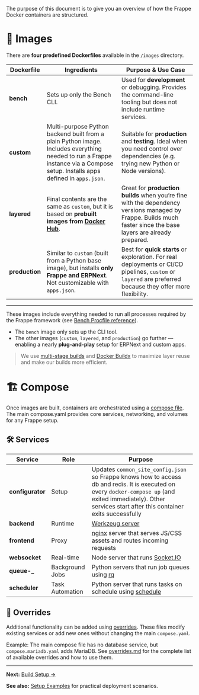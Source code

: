 The purpose of this document is to give you an overview of how the Frappe Docker containers are structured.

# 🐳 Images

There are **four predefined Dockerfiles** available in the `/images` directory.

| Dockerfile     | Ingredients                                                                                                                                                                  | Purpose & Use Case                                                                                                                                              |
| -------------- | ---------------------------------------------------------------------------------------------------------------------------------------------------------------------------- | --------------------------------------------------------------------------------------------------------------------------------------------------------------- |
| **bench**      | Sets up only the Bench CLI.                                                                                                                                                  | Used for **development** or debugging. Provides the command-line tooling but does not include runtime services.                                                 |
| **custom**     | Multi-purpose Python backend built from a plain Python image. Includes everything needed to run a Frappe instance via a Compose setup. Installs apps defined in `apps.json`. | Suitable for **production** and **testing**. Ideal when you need control over dependencies (e.g. trying new Python or Node versions).                           |
| **layered**    | Final contents are the same as `custom`, but it is based on **prebuilt images from [Docker Hub](https://hub.docker.com/u/frappe)**.                                          | Great for **production builds** when you’re fine with the dependency versions managed by Frappe. Builds much faster since the base layers are already prepared. |
| **production** | Similar to `custom` (built from a Python base image), but installs **only Frappe and ERPNext**. Not customizable with `apps.json`.                                           | Best for **quick starts** or exploration. For real deployments or CI/CD pipelines, `custom` or `layered` are preferred because they offer more flexibility.     |

---

These images include everything needed to run all processes required by the Frappe framework
(see [Bench Procfile reference](https://frappeframework.com/docs/v14/user/en/bench/resources/bench-procfile)).

- The `bench` image only sets up the CLI tool.
- The other images (`custom`, `layered`, and `production`) go further — enabling a nearly **plug-and-play** setup for ERPNext and custom apps.

> We use [multi-stage builds](https://docs.docker.com/develop/develop-images/multistage-build/) and [Docker Buildx](https://docs.docker.com/engine/reference/commandline/buildx/) to maximize layer reuse and make our builds more efficient.

# 🏗️ Compose

Once images are built, containers are orchestrated using a [compose file](https://docs.docker.com/compose/compose-file/). The main compose.yaml provides core services, networking, and volumes for any Frappe setup.

## 🛠️ Services

| Service          | Role            | Purpose                                                                                                                                                                                                          |
| ---------------- | --------------- | ---------------------------------------------------------------------------------------------------------------------------------------------------------------------------------------------------------------- |
| **configurator** | Setup           | Updates `common_site_config.json` so Frappe knows how to access db and redis. It is executed on every `docker-compose up` (and exited immediately). Other services start after this container exits successfully |
| **backend**      | Runtime         | [Werkzeug server](https://werkzeug.palletsprojects.com/en/2.0.x/)                                                                                                                                                |
| **frontend**     | Proxy           | [nginx](https://www.nginx.com) server that serves JS/CSS assets and routes incoming requests                                                                                                                     |
| **websocket**    | Real-time       | Node server that runs [Socket.IO](https://socket.io)                                                                                                                                                             |
| **queue-\_**     | Background Jobs | Python servers that run job queues using [rq](https://python-rq.org)                                                                                                                                             |
| **scheduler**    | Task Automation | Python server that runs tasks on schedule using [schedule](https://schedule.readthedocs.io/en/stable/)                                                                                                           |

## 🧩 Overrides

Additional functionality can be added using [overrides](https://docs.docker.com/compose/extends/). These files modify existing services or add new ones without changing the main `compose.yaml`.

Example: The main compose file has no database service, but `compose.mariadb.yaml` adds MariaDB. See [overrides.md](05-overrides.md) for the complete list of available overrides and how to use them.

---

**Next:** [Build Setup →](02-build-setup.md)

**See also:** [Setup Examples](06-setup-examples.md) for practical deployment scenarios.
